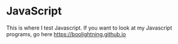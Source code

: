# JavaScript
This is where I test Javascript.
If you want to look at my Javascript programs, go here
https://boolightning.github.io
